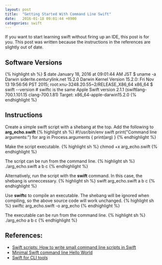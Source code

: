 ```yaml
---
layout: post
title:  "Getting Started With Command Line Swift"
date:   2016-01-18 09:01:44 +0900
categories: swift
---
```

If you want to start learning swift without firing up an IDE, this post is for you.
This post was written because the instructions in the references are slightly out of date.

## Software Versions
{% highlight sh %}
$ date
January 18, 2016 at 09:01:44 AM JST
$ uname -a
Darwin siderite.centurylink.net 15.2.0 Darwin Kernel Version 15.2.0: Fri Nov 13 19:56:56 PST 2015; root:xnu-3248.20.55~2/RELEASE_X86_64 x86_64
$ swift --version # swiftc is the same
Apple Swift version 2.1.1 (swiftlang-700.1.101.15 clang-700.1.81)
Target: x86_64-apple-darwin15.2.0
{% endhighlight %}

## Instructions
Create a simple swift script with a shebang at the top.
Add the following to **arg_echo.swift**
{% highlight sh %}
#!/usr/bin/env swift
print("Command line arguments:")
for arg in Process.arguments {
  print(arg)
}
{% endhighlight %}

Make the script executable.
{% highlight sh %}
chmod +x arg_echo.swift
{% endhighlight %}

The script can be run from the command line.
{% highlight sh %}
./arg_echo.swift a b c
{% endhighlight %}

Alternatively, run the script with the **swift** command.  In this case, the shebang is unneccessary.
{% highlight sh %}
swift arg_echo.swift a b c
{% endhighlight %}

Use **swiftc** to compile an executable.  The shebang will be ignored when compiling, so the above source code will work unchanged.
{% highlight sh %}
swiftc arg_echo.swift -o arg_echo
{% endhighlight %}

The executable can be run from the command line.
{% highlight sh %}
./arg_echo a b c
{% endhighlight %}

## References:
- [Swift scripts: How to write small command line scripts in Swift][swift-script]
- [Minimal Swift command line Hello World][swift-minimal]
- [Swift for CLI tools][swift-cli]

[swift-script]:  http://practicalswift.com/2014/06/07/swift-scripts-how-to-write-small-command-line-scripts-in-swift/
[swift-minimal]: https://gist.github.com/kavu/79f05be2383e97843867
[swift-cli]:     https://speakerdeck.com/supermarin/swift-for-cli-tools



